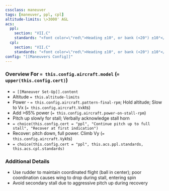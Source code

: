 ```yaml
---
cssclass: maneuver
tags: [maneuver, ppl, cpl]
altitude-limits: \>3000' AGL
acs:
  ppl: 
    section: "VII.C"
    standards: "<font color=\"red\">Heading ±10°, or bank (<20°) ±10°</font>"
  cpl: 
    section: "VII.C"
    standards: "<font color=\"red\">Heading ±10°, or bank (<20°) ±10°</font>"
config: "[[Maneuvers Config]]"
---
```

### Overview For `= this.config.aircraft.model` (`= upper(this.config.cert)`)
- `= [[Maneuver Set-Up]].content`
- Altitude `= this.altitude-limits`
- Power - `= this.config.aircraft.pattern-final-rpm`; Hold altitude; Slow to Vx (`= this.config.aircraft.Vx`kts)
- Add >65% power (`= this.config.aircraft.power-on-stall-rpm`)
- Pitch up slowly for stall; Verbally acknowledge stall horn
- `= choice(this.config.cert = "ppl", "Continue pitch up to full stall", "Recover at first indication")`
- Recover: pitch down, full power. Climb Vy (`= this.config.aircraft.Vy`kts)
- `= choice(this.config.cert = "ppl", this.acs.ppl.standards, this.acs.cpl.standards)`

### Additional Details
- Use rudder to maintain coordinated flight (ball in center); poor coordination causes wing to drop during stall, entering spin
- Avoid secondary stall due to aggressive pitch up during recovery